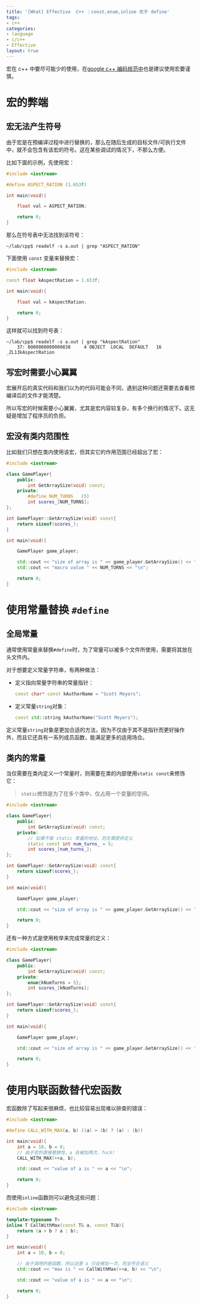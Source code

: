 ```yaml
---
title: '[What] Effective  C++ ：const,enum,inline 优于 define'
tags: 
- c++
categories: 
- language
- c/c++
- Effective
layout: true
---
```

宏在 c++ 中要尽可能少的使用，在[google c++ 编码规范中](https://zh-google-styleguide.readthedocs.io/en/latest/google-cpp-styleguide/others/#preprocessor-macros)也是建议使用宏要谨慎。
<!--more-->

# 宏的弊端

## 宏无法产生符号

由于宏是在预编译过程中进行替换的，那么在随后生成的目标文件/可执行文件中，就不会包含有该宏的符号。这在某些调试的情况下，不那么方便。

比如下面的示例，先使用宏：

```cpp
#include <iostream>

#define ASPECT_RATION (1.653f)

int main(void){

    float val = ASPECT_RATION;

    return 0;
}
```

那么在符号表中无法找到该符号：

```shell
~/lab/cpp$ readelf -s a.out | grep "ASPECT_RATION"
```

下面使用 `const` 变量来替换宏：

```cpp
#include <iostream>

const float kAspectRation = 1.653f;

int main(void){

    float val = kAspectRation;

    return 0;
}
```

这样就可以找到符号表：

``` shell
~/lab/cpp$ readelf -s a.out | grep "kAspectRation"
    37: 0000000000000838     4 OBJECT  LOCAL  DEFAULT   16 _ZL13kAspectRation
```

## 写宏时需要小心翼翼

宏展开后的真实代码和我们以为的代码可能会不同，遇到这种问题还需要去查看预编译后的文件才能清楚。

所以写宏的时候需要小心翼翼，尤其是宏内容较复杂，有多个换行的情况下。这无疑是增加了程序员的负担。

## 宏没有类内范围性

比如我们只想在类内使用该宏，但其实它的作用范围已经超出了宏：

```cpp
#include <iostream>

class GamePlayer{
    public:
        int GetArraySize(void) const;
    private:
        #define NUM_TURNS   (5)
        int scores_[NUM_TURNS];
};

int GamePlayer::GetArraySize(void) const{
    return sizeof(scores_);
}

int main(void){

    GamePlayer game_player;

    std::cout << "size of array is " << game_player.GetArraySize() << "\n";
    std::cout << "macro value " << NUM_TURNS << "\n";

    return 0;
}
```



# 使用常量替换 `#define`

## 全局常量

通常使用常量来替换`#define`时，为了常量可以被多个文件所使用，需要将其放在头文件内。

对于想要定义常量字符串，有两种做法：

- 定义指向常量字符串的常量指针：

  ```cpp
  const char* const kAuthorName = "Scott Meyers";
  ```

- 定义常量`string`对象：

  ```cpp
  const std::string kAuthorName("Scott Meyers");
  ```

定义常量`string`对象是更加合适的方法，因为不仅由于其不是指针而更好操作外，而且它还具有一系列成员函数，能满足更多的适用场合。

## 类内的常量

当仅需要在类内定义一个常量时，则需要在类的内部使用`static const`来修饰它：

> `static`修饰是为了在多个类中，仅占用一个变量的空间。

```cpp
#include <iostream>

class GamePlayer{
    public:
        int GetArraySize(void) const;
    private:
    	// 如果不取 static 常量的地址，则无需提供定义
        static const int num_turns_ = 5;
        int scores_[num_turns_];
};

int GamePlayer::GetArraySize(void) const{
    return sizeof(scores_);
}

int main(void){

    GamePlayer game_player;

    std::cout << "size of array is " << game_player.GetArraySize() << "\n";

    return 0;
}
```

还有一种方式是使用枚举来完成常量的定义：

```cpp
#include <iostream>

class GamePlayer{
    public:
        int GetArraySize(void) const;
    private:
        enum{kNumTurns = 5};
        int scores_[kNumTurns];
};

int GamePlayer::GetArraySize(void) const{
    return sizeof(scores_);
}

int main(void){

    GamePlayer game_player;

    std::cout << "size of array is " << game_player.GetArraySize() << "\n";

    return 0;
}
```

# 使用内联函数替代宏函数

宏函数除了写起来很麻烦，也比较容易出现难以排查的错误：

```cpp
#include <iostream>

#define CALL_WITH_MAX(a, b) ((a) > (b) ? (a) : (b))

int main(void){
    int a = 10, b = 0;
	// 由于宏的直接替换性，a 会被加两次，fuck!
    CALL_WITH_MAX(++a, b);

    std::cout << "value of a is " << a << "\n";

    return 0;
}
```

而使用`inline`函数则可以避免这些问题：

```cpp
#include <iostream>

template<typename T>
inline T CallWithMax(const T& a, const T&b){
    return (a > b ? a : b);
}

int main(void){
    int a = 10, b = 0;

    // 由于调用的是函数，所以这里 a 只会被加一次，完全符合语义
    std::cout << "max is " << CallWithMax(++a, b) << "\n";

    std::cout << "value of a is " << a << "\n";

    return 0;
}
```

